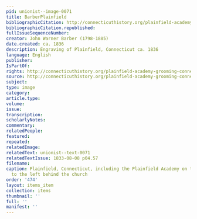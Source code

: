 ```yaml
---
pid: unionist--image-0071
title: BarberPlainfield
bibliographicCitation: http://connecticuthistory.org/plainfield-academy-grooming-connecticut-scholars-in-the-18th-and-19th-centuries/
bibliographicCitation.republished: 
fullIssueSequenceNumber: 
creator: John Warner Barber (1798-1885)
date.created: ca. 1836
description: Engraving of Plainfield, Connecticut ca. 1836
language: English
publisher: 
IsPartOf: 
rights: http://connecticuthistory.org/plainfield-academy-grooming-connecticut-scholars-in-the-18th-and-19th-centuries/
source: http://connecticuthistory.org/plainfield-academy-grooming-connecticut-scholars-in-the-18th-and-19th-centuries/
subject: 
type: image
category: 
article.type: 
volume: 
issue: 
transcription: 
scholarlyNotes: 
commentary: 
relatedPeople: 
featured: 
repeated: 
relatedImage: 
relatedText: unionist--text-0071
relatedTextIssue: 1833-08-08 p04.57
filename: 
caption: Plainfield, Connecticut, including the Plainfield Academy on top of the hill
  to the left behind the church
order: '474'
layout: items_item
collection: items
thumbnail: ''
full: ''
manifest: ''
---
```

